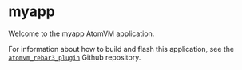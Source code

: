 <!--
 Copyright YEAR AUTHOR

 SPDX-License-Identifier: Apache-2.0 OR LGPL-2.1-or-later
-->
# myapp

Welcome to the myapp AtomVM application.

For information about how to build and flash this application, see the [`atomvm_rebar3_plugin`](https://github.com/atomvm/atomvm_rebar3_plugin) Github repository.
